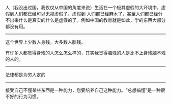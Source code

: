 人（我没出过国，我仅仅从中国的角度来说）生活在一个极其虚假的大环境中，虚假到人们都已经可以无视虚假了。虚假到 人们都已经麻木了，甚至人们都已经分不出来什么是真实的什么是虚假的了。例如中国的教育就是如此，学的东西大部分都没有用。
___
这个世界上少数人身残，大多数人脑残。

有许多人都觉得身残的人怎么怎么样的，其实我觉得脑残的人是比不上身残脑不残的人的。
___
法律都是为穷人定的
___
接受自己不懂某些东西是一种能力，您要培养自己这种能力。“总想搞懂”是一种很不好的行为习惯。